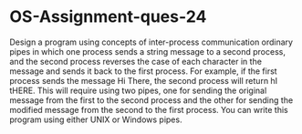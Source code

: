 # OS-Assignment-ques-24


Design a program using concepts of inter-process communication ordinary pipes
in which one process sends a string message to a second process,
and the second process reverses the case of each character in the message and sends it back to the first process.
For example, if the first process sends the message Hi There, the second process will return hI tHERE.
This will require using two pipes, one for sending the original message from the first to the second process and
the other for sending the modified message from the second to the first process.
You can write this program using either UNIX or Windows pipes.
